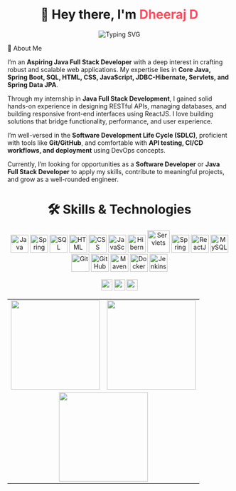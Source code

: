 <h1 align="center">👋 Hey there, I'm <span style="color:#FF4C60;">Dheeraj D</span></h1> <p align="center"> <img src="https://readme-typing-svg.herokuapp.com?font=Fira+Code&size=22&pause=1000&color=FF4C60&center=true&vCenter=true&width=600&lines=☕+Java+Full+Stack+Developer+in+Making;🔧+Spring+Boot+%26+API+Developer;🌐+Frontend+with+ReactJS;🚀+Passionate+Tech+Explorer" alt="Typing SVG" /> </p>
🌟 About Me
<p> I’m an <strong>Aspiring Java Full Stack Developer</strong> with a deep interest in crafting robust and scalable web applications. My expertise lies in <strong>Core Java, Spring Boot, SQL, HTML, CSS, JavaScript, JDBC-Hibernate, Servlets, and Spring Data JPA</strong>. </p> <p> Through my internship in <strong>Java Full Stack Development</strong>, I gained solid hands-on experience in designing RESTful APIs, managing databases, and building responsive front-end interfaces using ReactJS. I love building solutions that bridge functionality, performance, and user experience. </p> <p> I’m well-versed in the <strong>Software Development Life Cycle (SDLC)</strong>, proficient with tools like <strong>Git/GitHub</strong>, and comfortable with <strong>API testing, CI/CD workflows, and deployment</strong> using DevOps concepts. </p> <p> Currently, I’m looking for opportunities as a <strong>Software Developer</strong> or <strong>Java Full Stack Developer</strong> to apply my skills, contribute to meaningful projects, and grow as a well-rounded engineer. </p>
<h1 align="center">🛠️ Skills & Technologies</h1> <p align="center"> <img src="https://cdn-icons-png.flaticon.com/512/226/226777.png" alt="Java" width="40"/> <img src="https://miro.medium.com/v2/resize:fit:1100/format:webp/1*8U_1vMA4v6Zb2IATt3X03A.png" alt="Spring Boot" width="40"/> <img src="https://upload.wikimedia.org/wikipedia/commons/8/87/Sql_data_base_with_logo.png" alt="SQL" width="40"/> <img src="https://cdn-icons-png.flaticon.com/512/174/174854.png" alt="HTML" width="40"/> <img src="https://cdn-icons-png.flaticon.com/512/732/732190.png" alt="CSS" width="40"/> <img src="https://cdn-icons-png.flaticon.com/512/5968/5968292.png" alt="JavaScript" width="40"/> <img src="https://upload.wikimedia.org/wikipedia/commons/2/22/Hibernate_logo_a.png" alt="Hibernate" width="40"/> <img src="https://upload.wikimedia.org/wikipedia/commons/7/7e/Apache_Tomcat_logo.svg" alt="Servlets" width="50"/> <img src="https://cdn.worldvectorlogo.com/logos/fastapi.svg" alt="Spring Data JPA" width="40"/> <img src="https://cdn.jsdelivr.net/gh/devicons/devicon/icons/react/react-original.svg" alt="ReactJS" width="40"/> <img src="https://cdn-icons-png.flaticon.com/512/919/919836.png" alt="MySQL" width="40"/> <img src="https://cdn-icons-png.flaticon.com/512/919/919847.png" alt="Git" width="40"/> <img src="https://cdn-icons-png.flaticon.com/512/25/25231.png" alt="GitHub" width="40"/> <img src="https://cdn-icons-png.flaticon.com/512/6132/6132222.png" alt="Maven" width="40"/> <img src="https://cdn-icons-png.flaticon.com/512/919/919853.png" alt="Docker" width="40"/> <img src="https://upload.wikimedia.org/wikipedia/commons/e/e9/Jenkins_logo.svg" alt="Jenkins" width="40"/> </p>
<p align="center"> <img src="https://komarev.com/ghpvc/?username=dheerajd&style=flat-square&color=blue" height="25"/> <img src="https://img.shields.io/github/followers/dheerajd?label=Followers&style=flat-square&color=brightgreen" height="25"/> <img src="https://img.shields.io/github/stars/dheerajd?label=Stars&style=flat-square&color=yellow" height="25"/> </p> <table align="center"> <tr> <td><img src="https://github-readme-stats.vercel.app/api?username=dheerajd&show_icons=true&theme=radical" height="200"/></td> <td><img src="https://github-readme-streak-stats.herokuapp.com/?user=dheerajd&theme=radical" height="200"/></td> </tr> <tr> <td colspan="2" align="center"> <img src="https://github-readme-stats.vercel.app/api/top-langs/?username=dheerajd&layout=compact&theme=radical" height="200"/> </td> </tr> </table>
